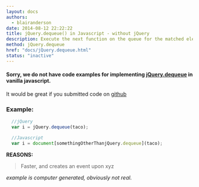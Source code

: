 ```yaml
---
layout: docs
authors:
  - blairanderson
date: 2014-08-12 22:22:22
title: jQuery.dequeue() in Javascript - without jQuery
description: Execute the next function on the queue for the matched element.
method: jQuery.dequeue
href: "docs/jQuery.dequeue.html"
status: "inactive"
---
```


#### Sorry, we do not have code examples for implementing [jQuery.dequeue](http://api.jquery.com/jQuery.dequeue/) in vanilla javascript.

It would be great if you submitted code on [github](https://github.com/blairanderson/without-jquery/blob/master/docs/jQuery.dequeue.md)

### Example:

```javascript
  //jQuery
  var i = jQuery.dequeue(taco);

  //Javascript
  var i = document[somethingOtherThanjQuery.dequeue](taco);

```

**REASONS:**
> Faster, and creates an event upon xyz

*example is computer generated, obviously not real.*
